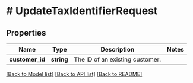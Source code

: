 # # UpdateTaxIdentifierRequest

## Properties

Name | Type | Description | Notes
------------ | ------------- | ------------- | -------------
**customer_id** | **string** | The ID of an existing customer. |

[[Back to Model list]](../../README.md#models) [[Back to API list]](../../README.md#endpoints) [[Back to README]](../../README.md)
